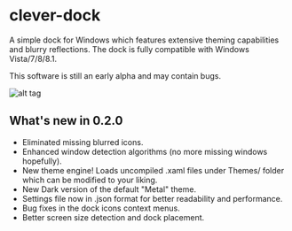 clever-dock
===========

A simple dock for Windows which features extensive theming capabilities and blurry 
reflections. The dock is fully compatible with Windows Vista/7/8/8.1.

This software is still an early alpha and may contain bugs.

![alt tag](https://raw.githubusercontent.com/ldom66/clever-dock/develop/screenshot-0.2.0.jpg)

What's new in 0.2.0
-------------------
- Eliminated missing blurred icons.
- Enhanced window detection algorithms (no more missing windows hopefully).
- New theme engine! Loads uncompiled .xaml files under Themes/ folder which can be modified to your liking.
- New Dark version of the default "Metal" theme.
- Settings file now in .json format for better readability and performance.
- Bug fixes in the dock icons context menus.
- Better screen size detection and dock placement.